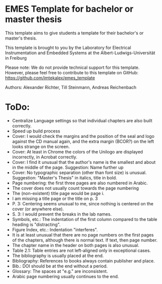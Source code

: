 # EMES Template for bachelor or master thesis
This template aims to give students a template for their bachelor's or master's thesis.

This template is brought to you by the
Laboratory for Electrical Instrumentation and Embedded Systems
at the Albert-Ludwigs-Universität in Freiburg

Please note: We do not provide technical support for this template.
However, please feel free to contribute to this template on GitHub:
https://github.com/imtekalex/emes_template

Authors: Alexander Richter, Till Steinmann, Andreas Reichenbach

# ToDo:
- Centralize Language settings so that individual chapters are also built correctly.
- Speed up build process
- Cover: I would check the margins and the position of the seal and logo against the CD manual again, and the extra margin (BCOR?) on the left looks strange on the screen.
- Cover: At least in Chrome the colors of the Unilogo are displayed incorrectly, in Acrobat correctly.
- Cover: I find it unusual that the author's name is the smallest and about in the middle of the page. Suggestion: Name further up
- Cover: No typographic separation (other than font size) is unusual. Suggestion: "Master's Thesis" in italics, title in bold.
- Page numbering: the first three pages are also numbered in Arabic.
- The cover does not usually count towards the page numbering
- The (non-existent) title page would be page i.
- I am missing a title page or the title on p. 3
- P. 3: Centering seems unusual to me, since nothing is centered on the cover (or anywhere else).
- S. 3: I would prevent the breaks in the lab names.
- Symbols, etc.: The indentation of the first column compared to the table heading is "distracting".
- Figure Index, etc.: Indentation "interferes".
- It is at least unusual that there are no page numbers on the first pages of the chapters, although there is normal text. If text, then page number.
- The chapter name in the header on both pages is also unusual.
- Table 2.1: Table entries are not left-aligned only in exceptional cases.
- The bibliography is usually placed at the end.
- Bibliography: References to books always contain publisher and place.
- Bib.: DOI should be at the end without a period.
- Glossary: The spaces at "e.g." are inconsistent.
- Arabic page numbering usually continues to the end.
